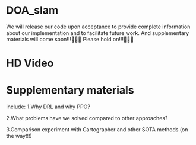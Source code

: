 # DOA_slam
We will release our code upon acceptance to provide complete information about our implementation and to facilitate future work. And supplementary materials will come soon!!!🚀🚀🚀 Please hold on!!!🌹🌹🌹

# HD Video

# Supplementary materials
include:
1.Why DRL and why PPO?

2.What problems have we solved compared to other approaches?

3.Comparison experiment with Cartographer and other SOTA methods (on the way!!!)
